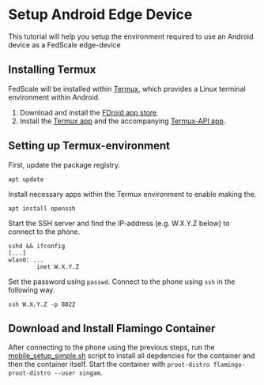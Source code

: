 # Setup Android Edge Device

This tutorial will help you setup the environment required to use an Android device as a FedScale edge-device

## Installing Termux

FedScale will be installed within [Termux](https://termux.org/), which provides a Linux terminal environment within Android.

1. Download and install the [FDroid app store](https://f-droid.org/).
2. Install the [Termux app](https://f-droid.org/en/packages/com.termux/) and the accompanying [Termux-API app](https://f-droid.org/en/packages/com.termux.api/).

## Setting up Termux-environment

First, update the package registry.
```
apt update
```

Install necessary apps within the Termux environment to enable making the.
```
apt install openssh
```

Start the SSH server and find the IP-address (e.g. W.X.Y.Z below) to connect to the phone.
```
sshd && ifconfig
[...]
wlan0: ...
        inet W.X.Y.Z
```

Set the password using `passwd`. Connect to the phone using `ssh` in the following way.
```
ssh W.X.Y.Z -p 8022
```

## Download and Install Flamingo Container

After connecting to the phone using the previous steps, run the [mobile\_setup\_simple.sh](./mobile_setup_simple.sh) script to install all depdencies for the container and then the container itself. Start the container with `proot-distro flamingo-proot-distro --user singam`.
